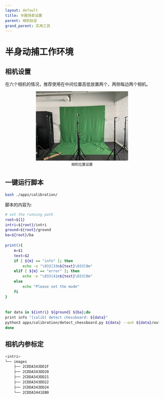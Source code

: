 ```yaml
---
layout: default
title: 半圈场景设置
parent: 相机标定
grand_parent: 实用工具
---
```


# 半身动捕工作环境

## 相机设置

在六个相机的情况，推荐使用在中间位置高低放置两个，两侧每边两个相机。

<div align="center">
    <img src="./halfstudio/halfstudio.jpg" width="60%">
    <br><sup>相机位置设置</sup>
</div>

## 一键运行脚本

```bash
bash ./apps/calibration/
```

脚本的内容为:
```bash
# set the running path
root=${1}
intri=${root}/intri
ground=${root}/ground
ba=${root}/ba

print(){
    m=$1
    text=$2
    if [ ${m} == "info" ]; then
        echo -e "\033[33m${text}\033[0m"
    elif [ ${m} == "error" ]; then
        echo -e "\033[41m${text}\033[0m"
    else
        echo "Please set the mode"
    fi
}


for data in ${intri} ${ground} ${ba};do
print info "[calib] detect chessboard: ${data}"
python3 apps/calibration/detect_chessboard.py ${data} --out ${data}/output/calibration --pattern 9,6 --seq --grid 0.1
done

```

## 相机内参标定

```bash
<intri>
└── images
    ├── 2CDDA343DD1F
    ├── 2CDDA343DD20
    ├── 2CDDA343DD21
    ├── 2CDDA343DD22
    ├── 2CDDA343DD24
    └── 2CDDA3441EB0
```
